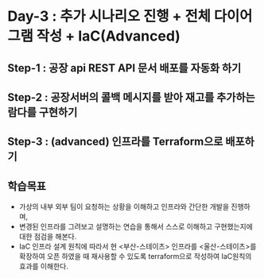 # Day-3 : 추가 시나리오 진행 + 전체 다이어그램 작성 + IaC(Advanced)

## Step-1 : 공장 api REST API 문서 배포를 자동화 하기

## Step-2 : 공장서버의 콜백 메시지를 받아 재고를 추가하는 람다를 구현하기

## Step-3 : (advanced) 인프라를 Terraform으로 배포하기

## 학습목표
- 가상의 내부 외부 팀이 요청하는 상황을 이해하고 인프라와 간단한 개발을 진행하며,
- 변경된 인프라를 그려보고 설명하는 연습을 통해서 스스로 이해하고 구현했는지에 대한 점검을 해본다. 
- IaC 인프라 설계 원칙에 따라서 현 <부산-스테이츠> 인프라를 <울산-스테이츠>를 확장하여 오픈 하였을 때 재사용할 수 있도록 terraform으로 작성하여 IaC원칙의 효과를 이해한다.